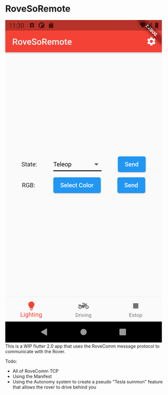 # RoveSoRemote

![Screenshot](/images/lighting.png)
This is a WIP flutter 2.0 app that uses the RoveComm message protocol to communicate with the Rover.

Todo:

- All of RoveComm TCP
- Using the Manifest
- Using the Autonomy system to create a pseudo "Tesla summon" feature that allows the rover to drive behind you
